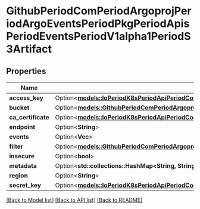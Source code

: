 # GithubPeriodComPeriodArgoprojPeriodArgoEventsPeriodPkgPeriodApisPeriodEventsPeriodV1alpha1PeriodS3Artifact

## Properties

Name | Type | Description | Notes
------------ | ------------- | ------------- | -------------
**access_key** | Option<[**models::IoPeriodK8sPeriodApiPeriodCorePeriodV1PeriodSecretKeySelector**](io.k8s.api.core.v1.SecretKeySelector.md)> |  | [optional]
**bucket** | Option<[**models::GithubPeriodComPeriodArgoprojPeriodArgoEventsPeriodPkgPeriodApisPeriodEventsPeriodV1alpha1PeriodS3Bucket**](github.com.argoproj.argo_events.pkg.apis.events.v1alpha1.S3Bucket.md)> |  | [optional]
**ca_certificate** | Option<[**models::IoPeriodK8sPeriodApiPeriodCorePeriodV1PeriodSecretKeySelector**](io.k8s.api.core.v1.SecretKeySelector.md)> |  | [optional]
**endpoint** | Option<**String**> |  | [optional]
**events** | Option<**Vec<String>**> |  | [optional]
**filter** | Option<[**models::GithubPeriodComPeriodArgoprojPeriodArgoEventsPeriodPkgPeriodApisPeriodEventsPeriodV1alpha1PeriodS3Filter**](github.com.argoproj.argo_events.pkg.apis.events.v1alpha1.S3Filter.md)> |  | [optional]
**insecure** | Option<**bool**> |  | [optional]
**metadata** | Option<**std::collections::HashMap<String, String>**> |  | [optional]
**region** | Option<**String**> |  | [optional]
**secret_key** | Option<[**models::IoPeriodK8sPeriodApiPeriodCorePeriodV1PeriodSecretKeySelector**](io.k8s.api.core.v1.SecretKeySelector.md)> |  | [optional]

[[Back to Model list]](../README.md#documentation-for-models) [[Back to API list]](../README.md#documentation-for-api-endpoints) [[Back to README]](../README.md)


